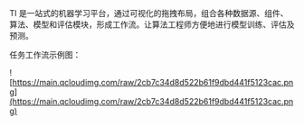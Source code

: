 TI 是一站式的机器学习平台，通过可视化的拖拽布局，组合各种数据源、组件、算法、模型和评估模块，形成工作流。让算法工程师方便地进行模型训练、评估及预测。

任务工作流示例图：


![https://main.qcloudimg.com/raw/2cb7c34d8d522b61f9dbd441f5123cac.png](https://main.qcloudimg.com/raw/2cb7c34d8d522b61f9dbd441f5123cac.png)
